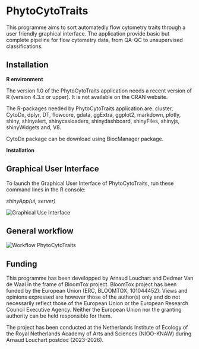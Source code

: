 # PhytoCytoTraits

This programme aims to sort automatedly flow cytometry traits through a user friendly graphical interface. The application provide basic but complete pipeline for flow cytometry data, from QA-QC to unsupervised classifications.

## Installation

**R environment**

The version 1.0 of the PhytoCytoTraits application needs a recent version of R (version 4.3.x or upper). It is not available on the CRAN website.

The R-packages needed by PhytoCytoTraits application are: cluster, CytoDx, dplyr, DT, flowcore, gdata, ggExtra, ggplot2, markdown, plotly, shiny, shinyalert, shinycssloaders, shinydashboard, shinyFiles, shinyjs, shinyWidgets and, V8.

CytoDx package can be download using BiocManager package. 

**Installation**

## Graphical User Interface

To launch the Graphical User Interface of PhytoCytoTraits, run these command lines in the R console:

*shinyApp(ui, server)*

![Graphical Use Interface](https://github.com/user-attachments/assets/e65b06ba-877d-407b-a27d-846eeccc40ab)

## General workflow

![Workflow PhytoCytoTraits](https://github.com/user-attachments/assets/568501fd-da34-4a9a-aa4a-a697b34839da)

## Funding

This programme has been developped by Arnaud Louchart and Dedmer Van de Waal in the frame of BloomTox project. BloomTox project has been funded by the European Union (ERC, BLOOMTOX, 101044452). Views and opinions expressed are however those of the author(s) only and do not necessarily reflect those of the European Union or the European Research Council Executive Agency. Neither the European Union nor the granting authority can be held responsible for them.

The project has been conducted at the Netherlands Institute of Ecology of the Royal Netherlands Academy of Arts and Sciences (NIOO-KNAW) during Arnaud Louchart postdoc (2023-2026).

